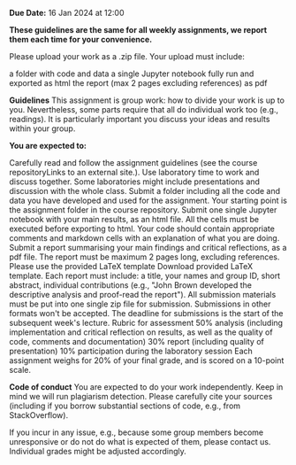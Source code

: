 **Due Date:** 
16 Jan 2024 at 12:00

**These guidelines are the same for all weekly assignments, we report them each time for your convenience.** 

Please upload your work as a .zip file. Your upload must include:

  a folder with code and data
  a single Jupyter notebook fully run and exported as html 
  the report (max 2 pages excluding references) as pdf

**Guidelines**
This assignment is group work: how to divide your work is up to you. Nevertheless, some parts require that all do individual work too (e.g., readings). It is particularly important you discuss your ideas and results within your group.

**You are expected to:**

Carefully read and follow the assignment guidelines (see the course repositoryLinks to an external site.).
Use laboratory time to work and discuss together. Some laboratories might include presentations and discussion with the whole class.
Submit a folder including all the code and data you have developed and used for the assignment. Your starting point is the assignment folder in the course repository.
Submit one single Jupyter notebook with your main results, as an html file. All the cells must be executed before exporting to html. Your code should contain appropriate comments and markdown cells with an explanation of what you are doing.
Submit a report summarising your main findings and critical reflections, as a pdf file. The report must be maximum 2 pages long, excluding references. Please use the provided LaTeX template Download provided LaTeX template. Each report must include: a title, your names and group ID, short abstract, individual contributions (e.g., "John Brown developed the descriptive analysis and proof-read the report").
All submission materials must be put into one single zip file for submission. Submissions in other formats won't be accepted.
The deadline for submissions is the start of the subsequent week's lecture.
Rubric for assessment
50% analysis (including implementation and critical reflection on results, as well as the quality of code, comments and documentation)
30% report (including quality of presentation)
10% participation during the laboratory session
Each assignment weighs for 20% of your final grade, and is scored on a 10-point scale.

**Code of conduct**
You are expected to do your work independently. Keep in mind we will run plagiarism detection. Please carefully cite your sources (including if you borrow substantial sections of code, e.g., from StackOverflow).

If you incur in any issue, e.g., because some group members become unresponsive or do not do what is expected of them, please contact us. Individual grades might be adjusted accordingly.
